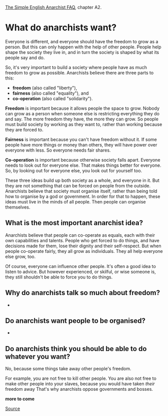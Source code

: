 [The Simple English Anarchist FAQ](.), chapter A2.

What do anarchists want?
==================

Everyone is different, and everyone should have the
freedom to grow as a person. But this can only happen
with the help of other people. People help shape
the society they live in, and in turn the society is shaped
by what its people say and do.

So, it's very important to build a society where people
have as much freedom to grow as possible. Anarchists
believe there are three parts to this:

 - **freedom** (also called "liberty"),
 - **fairness** (also called "equality"), and
 - **co-operation** (also called "solidarity").

**Freedom** is important because it allows people the space
to grow. Nobody can grow as a person when someone else
is restricting everything they do and say. The more
freedom they have, the more they can grow. So people
must build society by working as they want to,
rather than working because they are forced to.

**Fairness** is important because you can't have freedom
without it. If some people have more things or money
than others, they will have power over everyone with
less. So everyone needs fair shares.

**Co-operation** is important because otherwise
society falls apart. Everyone needs to look out for
everyone else. That makes things better for everyone.
So, by looking out for everyone else, you
look out for yourself too.

These three ideas build up both society as a whole,
and everyone in it. But they are not something that
can be forced on people from the outside.
Anarchists believe that society must organise itself,
rather than being told how to organise by a god or government.
In order for that to happen,
these ideas must live in the minds of all people.
Then people can organise themselves.

What is the most important anarchist idea?
------------------------------------------

Anarchists believe that people can co-operate as equals, each with their own capabilities and talents. People who get forced to do things, and have decisions made for them, lose their dignity and their self-respect. But when people co-operate fairly, they all grow as individuals. They all help everyone else grow, too.

Of course, everyone can influence other people.
It's often a good idea to listen to advice.
But however experienced, or skilful, or
wise someone is,
they still shouldn't be able to force you to do things.

Why do anarchists talk so much about freedom?
---------------------------------------------

-

Do anarchists want people to be organised?
------------------------------------------

-

Do anarchists think you should be able to do whatever you want?
---------------------------------------------------------------

No, because some things take away other people's freedom.

For example, you are not free to kill other people. You are
also not free to make other people into your slaves, because
you would have taken *their* freedom away
That's why anarchists oppose governments and bosses.

**more to come**

[Source](http://anarchism.pageabode.com/afaq/secA2.html)


